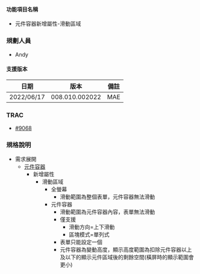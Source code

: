 
#### <div id="item_name">功能項目名稱</div>
  * 元件容器新增屬性-滑動區域

### <div id="user">規劃人員</div>
* Andy

#### <div id="version">支援版本</div>
  |日期|版本|備註|
  |---|---|---|
  |2022/06/17|008.010.002022|MAE|

### <div id="trac">TRAC</div>
* [#9068](http://trac.arcare.com.tw/trac/neco/ticket/9068)

### <div id="specification">規格說明</div>
  * 需求展開
    * [元件容器][container]
      * 新增屬性
        * 滑動區域
          * 全螢幕
            * 滑動範圍為整個表單，元件容器無法滑動
          * 元件容器
            * 滑動範圍為元件容器內容，表單無法滑動
            * 僅支援
              * 滑動方向=上下滑動
              * 區塊模式=單列式
            * 表單只能設定一個
            * 元件容器為變動高度，顯示高度範圍為扣除元件容器以上及以下的顯示元件區域後的剩餘空間(橫屏時的顯示範圍會更小)

<!-- 連結 -->
[container]:../../../MAE/Component/container.md "元件容器"
